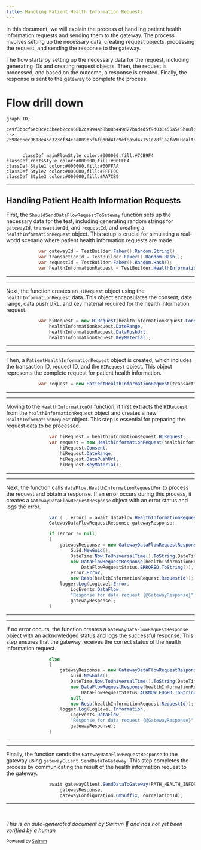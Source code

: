 ```yaml
---
title: Handling Patient Health Information Requests
---
```

In this document, we will explain the process of handling patient health information requests and sending them to the gateway. The process involves setting up the necessary data, creating request objects, processing the request, and sending the response to the gateway.

The flow starts by setting up the necessary data for the request, including generating IDs and creating request objects. Then, the request is processed, and based on the outcome, a response is created. Finally, the response is sent to the gateway to complete the process.

# Flow drill down

```mermaid
graph TD;
      ce9f3bbcf6eb8cec3beeb2cc468b2ca994ab8b08b449d27bad4d5f9d031455a5(ShouldSendDataFlowRequestToGateway) --> 2598e86ec9618e45d323cf34caa009b5f6f0d0d4fc9ef8a5d47151e78f1a2fa9(HealthInformationOf)


      classDef mainFlowStyle color:#000000,fill:#7CB9F4
classDef rootsStyle color:#000000,fill:#00FFF4
classDef Style1 color:#000000,fill:#00FFAA
classDef Style2 color:#000000,fill:#FFFF00
classDef Style3 color:#000000,fill:#AA7CB9
```

<SwmSnippet path="/test/In.ProjectEKA.HipServiceTest/DataFlow/PatientDataFlowControllerTest.cs" line="76">

---

## Handling Patient Health Information Requests

First, the <SwmToken path="test/In.ProjectEKA.HipServiceTest/DataFlow/PatientDataFlowControllerTest.cs" pos="74:7:7" line-data="        private async void ShouldSendDataFlowRequestToGateway()">`ShouldSendDataFlowRequestToGateway`</SwmToken> function sets up the necessary data for the test, including generating random strings for <SwmToken path="test/In.ProjectEKA.HipServiceTest/DataFlow/PatientDataFlowControllerTest.cs" pos="76:3:3" line-data="            var gatewayId = TestBuilder.Faker().Random.String();">`gatewayId`</SwmToken>, <SwmToken path="test/In.ProjectEKA.HipServiceTest/DataFlow/PatientDataFlowControllerTest.cs" pos="77:3:3" line-data="            var transactionId = TestBuilder.Faker().Random.Hash();">`transactionId`</SwmToken>, and <SwmToken path="test/In.ProjectEKA.HipServiceTest/DataFlow/PatientDataFlowControllerTest.cs" pos="78:3:3" line-data="            var requestId = TestBuilder.Faker().Random.Hash();">`requestId`</SwmToken>, and creating a <SwmToken path="test/In.ProjectEKA.HipServiceTest/DataFlow/PatientDataFlowControllerTest.cs" pos="79:3:3" line-data="            var healthInformationRequest = TestBuilder.HealthInformationRequest(transactionId);">`healthInformationRequest`</SwmToken> object. This setup is crucial for simulating a real-world scenario where patient health information requests are made.

```c#
            var gatewayId = TestBuilder.Faker().Random.String();
            var transactionId = TestBuilder.Faker().Random.Hash();
            var requestId = TestBuilder.Faker().Random.Hash();
            var healthInformationRequest = TestBuilder.HealthInformationRequest(transactionId);
```

---

</SwmSnippet>

<SwmSnippet path="/test/In.ProjectEKA.HipServiceTest/DataFlow/PatientDataFlowControllerTest.cs" line="80">

---

Next, the function creates an <SwmToken path="test/In.ProjectEKA.HipServiceTest/DataFlow/PatientDataFlowControllerTest.cs" pos="80:9:9" line-data="            var hiRequest = new HIRequest(healthInformationRequest.Consent,">`HIRequest`</SwmToken> object using the <SwmToken path="test/In.ProjectEKA.HipServiceTest/DataFlow/PatientDataFlowControllerTest.cs" pos="80:11:11" line-data="            var hiRequest = new HIRequest(healthInformationRequest.Consent,">`healthInformationRequest`</SwmToken> data. This object encapsulates the consent, date range, data push URL, and key material required for the health information request.

```c#
            var hiRequest = new HIRequest(healthInformationRequest.Consent,
                healthInformationRequest.DateRange,
                healthInformationRequest.DataPushUrl,
                healthInformationRequest.KeyMaterial);
```

---

</SwmSnippet>

<SwmSnippet path="/test/In.ProjectEKA.HipServiceTest/DataFlow/PatientDataFlowControllerTest.cs" line="84">

---

Then, a <SwmToken path="test/In.ProjectEKA.HipServiceTest/DataFlow/PatientDataFlowControllerTest.cs" pos="84:9:9" line-data="            var request = new PatientHealthInformationRequest(transactionId, requestId, It.IsAny&lt;DateTime&gt;(), hiRequest);">`PatientHealthInformationRequest`</SwmToken> object is created, which includes the transaction ID, request ID, and the <SwmToken path="test/In.ProjectEKA.HipServiceTest/DataFlow/PatientDataFlowControllerTest.cs" pos="80:9:9" line-data="            var hiRequest = new HIRequest(healthInformationRequest.Consent,">`HIRequest`</SwmToken> object. This object represents the complete request for patient health information.

```c#
            var request = new PatientHealthInformationRequest(transactionId, requestId, It.IsAny<DateTime>(), hiRequest);
```

---

</SwmSnippet>

<SwmSnippet path="/src/In.ProjectEKA.HipService/DataFlow/DataFlowController.cs" line="103">

---

Moving to the <SwmToken path="test/In.ProjectEKA.HipServiceTest/DataFlow/PatientDataFlowControllerTest.cs" pos="67:21:21" line-data="                It.Is&lt;Job&gt;(job =&gt; job.Method.Name == &quot;HealthInformationOf&quot; &amp;&amp; job.Args[0] == request),">`HealthInformationOf`</SwmToken> function, it first extracts the <SwmToken path="test/In.ProjectEKA.HipServiceTest/DataFlow/PatientDataFlowControllerTest.cs" pos="80:9:9" line-data="            var hiRequest = new HIRequest(healthInformationRequest.Consent,">`HIRequest`</SwmToken> from the <SwmToken path="src/In.ProjectEKA.HipService/DataFlow/DataFlowController.cs" pos="103:7:7" line-data="                var hiRequest = healthInformationRequest.HiRequest;">`healthInformationRequest`</SwmToken> object and creates a new <SwmToken path="src/In.ProjectEKA.HipService/DataFlow/DataFlowController.cs" pos="104:9:9" line-data="                var request = new HealthInformationRequest(healthInformationRequest.TransactionId,">`HealthInformationRequest`</SwmToken> object. This step is essential for preparing the request data to be processed.

```c#
                var hiRequest = healthInformationRequest.HiRequest;
                var request = new HealthInformationRequest(healthInformationRequest.TransactionId,
                    hiRequest.Consent,
                    hiRequest.DateRange,
                    hiRequest.DataPushUrl,
                    hiRequest.KeyMaterial);
```

---

</SwmSnippet>

<SwmSnippet path="/src/In.ProjectEKA.HipService/DataFlow/DataFlowController.cs" line="109">

---

Next, the function calls <SwmToken path="src/In.ProjectEKA.HipService/DataFlow/DataFlowController.cs" pos="109:14:16" line-data="                var (_, error) = await dataFlow.HealthInformationRequestFor(request, gatewayId, correlationId);">`dataFlow.HealthInformationRequestFor`</SwmToken> to process the request and obtain a response. If an error occurs during this process, it creates a <SwmToken path="src/In.ProjectEKA.HipService/DataFlow/DataFlowController.cs" pos="110:1:1" line-data="                GatewayDataFlowRequestResponse gatewayResponse;">`GatewayDataFlowRequestResponse`</SwmToken> object with an error status and logs the error.

```c#
                var (_, error) = await dataFlow.HealthInformationRequestFor(request, gatewayId, correlationId);
                GatewayDataFlowRequestResponse gatewayResponse;

                if (error != null)
                {
                    gatewayResponse = new GatewayDataFlowRequestResponse(
                        Guid.NewGuid(),
                        DateTime.Now.ToUniversalTime().ToString(DateTimeFormat),
                        new DataFlowRequestResponse(healthInformationRequest.TransactionId,
                            DataFlowRequestStatus.ERRORED.ToString()),
                        error.Error,
                        new Resp(healthInformationRequest.RequestId));
                    logger.Log(LogLevel.Error,
                        LogEvents.DataFlow,
                        "Response for data request {@GatewayResponse}",
                        gatewayResponse);
                }
```

---

</SwmSnippet>

<SwmSnippet path="/src/In.ProjectEKA.HipService/DataFlow/DataFlowController.cs" line="126">

---

If no error occurs, the function creates a <SwmToken path="src/In.ProjectEKA.HipService/DataFlow/DataFlowController.cs" pos="128:7:7" line-data="                    gatewayResponse = new GatewayDataFlowRequestResponse(">`GatewayDataFlowRequestResponse`</SwmToken> object with an acknowledged status and logs the successful response. This step ensures that the gateway receives the correct status of the health information request.

```c#
                else
                {
                    gatewayResponse = new GatewayDataFlowRequestResponse(
                        Guid.NewGuid(),
                        DateTime.Now.ToUniversalTime().ToString(DateTimeFormat),
                        new DataFlowRequestResponse(healthInformationRequest.TransactionId,
                            DataFlowRequestStatus.ACKNOWLEDGED.ToString()),
                        null,
                        new Resp(healthInformationRequest.RequestId));
                    logger.Log(LogLevel.Information,
                        LogEvents.DataFlow,
                        "Response for data request {@GatewayResponse}",
                        gatewayResponse);
                }
```

---

</SwmSnippet>

<SwmSnippet path="/src/In.ProjectEKA.HipService/DataFlow/DataFlowController.cs" line="141">

---

Finally, the function sends the <SwmToken path="src/In.ProjectEKA.HipService/DataFlow/DataFlowController.cs" pos="110:1:1" line-data="                GatewayDataFlowRequestResponse gatewayResponse;">`GatewayDataFlowRequestResponse`</SwmToken> to the gateway using <SwmToken path="src/In.ProjectEKA.HipService/DataFlow/DataFlowController.cs" pos="141:3:5" line-data="                await gatewayClient.SendDataToGateway(PATH_HEALTH_INFORMATION_ON_REQUEST,">`gatewayClient.SendDataToGateway`</SwmToken>. This step completes the process by communicating the result of the health information request to the gateway.

```c#
                await gatewayClient.SendDataToGateway(PATH_HEALTH_INFORMATION_ON_REQUEST,
                    gatewayResponse,
                    gatewayConfiguration.CmSuffix, correlationId);
```

---

</SwmSnippet>

&nbsp;

*This is an auto-generated document by Swimm 🌊 and has not yet been verified by a human*

<SwmMeta version="3.0.0" repo-id="Z2l0aHViJTNBJTNBaGlwLXNlcnZpY2UlM0ElM0FTd2ltbS1EZW1v" repo-name="hip-service"><sup>Powered by [Swimm](/)</sup></SwmMeta>
